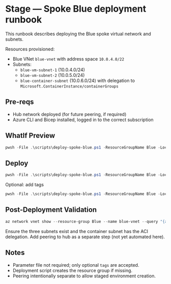 # Stage — Spoke Blue deployment runbook

This runbook describes deploying the Blue spoke virtual network and subnets.

Resources provisioned:

- Blue VNet `blue-vnet` with address space `10.0.4.0/22`
- Subnets:
  - `blue-vm-subnet-1` (10.0.4.0/24)
  - `blue-vm-subnet-2` (10.0.5.0/24)
  - `blue-container-subnet` (10.0.6.0/24) with delegation to `Microsoft.ContainerInstance/containerGroups`

## Pre-reqs

- Hub network deployed (for future peering, if required)
- Azure CLI and Bicep installed, logged in to the correct subscription

## WhatIf Preview

```powershell
pwsh -File .\scripts\deploy-spoke-blue.ps1 -ResourceGroupName Blue -Location westus2 -WhatIf
```

## Deploy

```powershell
pwsh -File .\scripts\deploy-spoke-blue.ps1 -ResourceGroupName Blue -Location westus2
```

Optional: add tags

```powershell
pwsh -File .\scripts\deploy-spoke-blue.ps1 -ResourceGroupName Blue -Location westus2 -Tags @{ environment = 'Dev'; owner = 'NetOps' }
```

## Post-Deployment Validation

```powershell
az network vnet show --resource-group Blue --name blue-vnet --query "{addressSpace:addressSpace.addressPrefixes, subnets:subnets[].{name:name,prefix:addressPrefix,delegations:delegations[].serviceName}}" -o table
```

Ensure the three subnets exist and the container subnet has the ACI delegation. Add peering to hub as a separate step (not yet automated here).

## Notes

- Parameter file not required; only optional `tags` are accepted.
- Deployment script creates the resource group if missing.
- Peering intentionally separate to allow staged environment creation.
